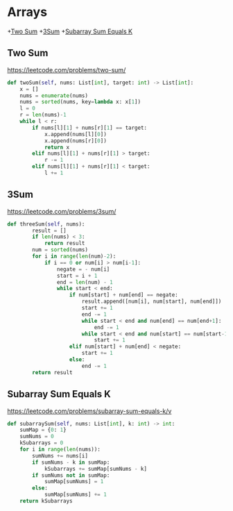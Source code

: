 # Arrays
+[Two Sum](#two-sum)
+[3Sum](#3Sum)
+[Subarray Sum Equals K](#subarray-sum-equals-k)

## Two Sum
https://leetcode.com/problems/two-sum/

```python
def twoSum(self, nums: List[int], target: int) -> List[int]:
    x = []
    nums = enumerate(nums)
    nums = sorted(nums, key=lambda x: x[1])
    l = 0
    r = len(nums)-1
    while l < r:
        if nums[l][1] + nums[r][1] == target:
            x.append(nums[l][0])
            x.append(nums[r][0])
            return x
        elif nums[l][1] + nums[r][1] > target:
            r -= 1
        elif nums[l][1] + nums[r][1] < target:
            l += 1


```                

## 3Sum
https://leetcode.com/problems/3sum/

```python
def threeSum(self, nums):
        result = []
        if len(nums) < 3:
            return result
        num = sorted(nums)
        for i in range(len(num)-2):
            if i == 0 or num[i] > num[i-1]:
                negate = - num[i]
                start = i + 1
                end = len(num) - 1
                while start < end:
                    if num[start] + num[end] == negate:
                        result.append([num[i], num[start], num[end]])
                        start += 1
                        end -= 1
                        while start < end and num[end] == num[end+1]:
                            end -= 1
                        while start < end and num[start] == num[start-1]:
                            start += 1
                    elif num[start] + num[end] < negate:
                        start += 1
                    else:
                        end -= 1
        return result

```
## Subarray Sum Equals K
https://leetcode.com/problems/subarray-sum-equals-k/v

```python
def subarraySum(self, nums: List[int], k: int) -> int:
    sumMap = {0: 1}
    sumNums = 0
    kSubarrays = 0
    for i in range(len(nums)):
        sumNums += nums[i]
        if sumNums - k in sumMap:
            kSubarrays += sumMap[sumNums - k]
        if sumNums not in sumMap:
            sumMap[sumNums] = 1
        else:
            sumMap[sumNums] += 1
    return kSubarrays

```



